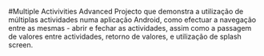 #Multiple Activivities Advanced
Projecto que demonstra a utilização de múltiplas actividades numa aplicação Android, como efectuar a navegação entre as mesmas - abrir e fechar as actividades, assim como a passagem de valores entre actividades, retorno de valores, e utilização de splash screen.
